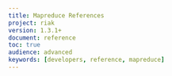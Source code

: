 ```yaml
---
title: Mapreduce References
project: riak
version: 1.3.1+
document: reference
toc: true
audience: advanced
keywords: [developers, reference, mapreduce]
---
```


